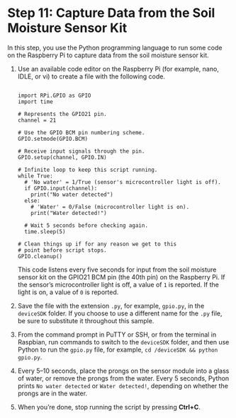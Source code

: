 # Step 11: Capture Data from the Soil Moisture Sensor Kit<a name="iot-plant-step11"></a>

In this step, you use the Python programming language to run some code on the Raspberry Pi to capture data from the soil moisture sensor kit\.

1. Use an available code editor on the Raspberry Pi \(for example, nano, IDLE, or vi\) to create a file with the following code\.

   ```
                         
   import RPi.GPIO as GPIO
   import time
   
   # Represents the GPIO21 pin. 
   channel = 21
   
   # Use the GPIO BCM pin numbering scheme.
   GPIO.setmode(GPIO.BCM)
   
   # Receive input signals through the pin.
   GPIO.setup(channel, GPIO.IN)
   
   # Infinite loop to keep this script running.
   while True:
     # 'No water' = 1/True (sensor's microcontroller light is off).
     if GPIO.input(channel):
       print("No water detected")
     else:
       # 'Water' = 0/False (microcontroller light is on).
       print("Water detected!")
   
     # Wait 5 seconds before checking again.
     time.sleep(5)
   
   # Clean things up if for any reason we get to this
   # point before script stops.
   GPIO.cleanup()
   ```

   This code listens every five seconds for input from the soil moisture sensor kit on the GPIO21 BCM pin \(the 40th pin\) on the Raspberry Pi\. If the sensor’s microcontroller light is off, a value of `1` is reported\. If the light is on, a value of `0` is reported\.

1. Save the file with the extension `.py`, for example, `gpio.py`, in the `deviceSDK` folder\. If you choose to use a different name for the `.py` file, be sure to substitute it throughout this sample\.

1. From the command prompt in PuTTY or SSH, or from the terminal in Raspbian, run commands to switch to the `deviceSDK` folder, and then use Python to run the `gpio.py` file, for example, `cd /deviceSDK && python gpio.py`\.

1. Every 5–10 seconds, place the prongs on the sensor module into a glass of water, or remove the prongs from the water\. Every 5 seconds, Python prints `No water detected` or `Water detected!`, depending on whether the prongs are in the water\.

1. When you’re done, stop running the script by pressing **Ctrl\+C**\.